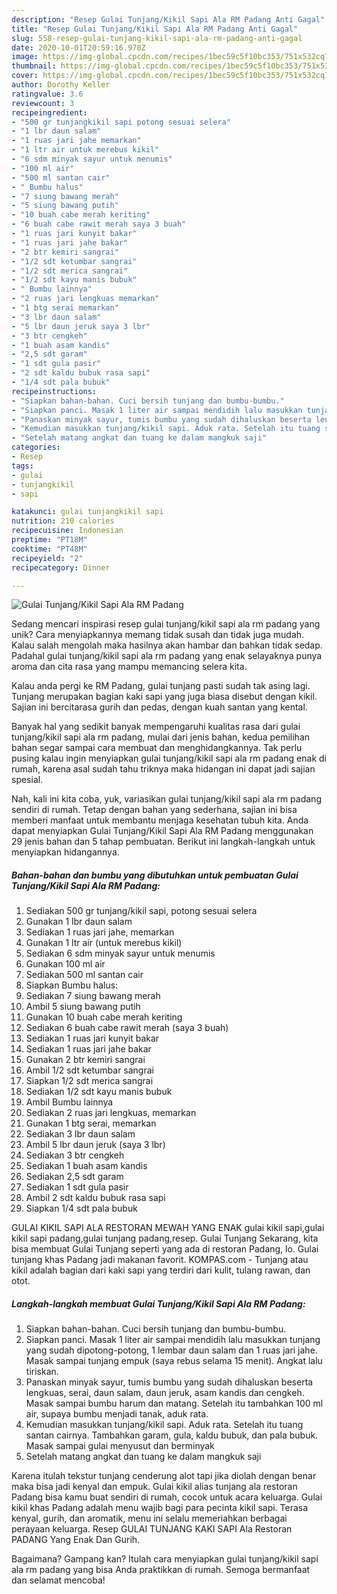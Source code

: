 ```yaml
---
description: "Resep Gulai Tunjang/Kikil Sapi Ala RM Padang Anti Gagal"
title: "Resep Gulai Tunjang/Kikil Sapi Ala RM Padang Anti Gagal"
slug: 558-resep-gulai-tunjang-kikil-sapi-ala-rm-padang-anti-gagal
date: 2020-10-01T20:59:16.970Z
image: https://img-global.cpcdn.com/recipes/1bec59c5f10bc353/751x532cq70/gulai-tunjangkikil-sapi-ala-rm-padang-foto-resep-utama.jpg
thumbnail: https://img-global.cpcdn.com/recipes/1bec59c5f10bc353/751x532cq70/gulai-tunjangkikil-sapi-ala-rm-padang-foto-resep-utama.jpg
cover: https://img-global.cpcdn.com/recipes/1bec59c5f10bc353/751x532cq70/gulai-tunjangkikil-sapi-ala-rm-padang-foto-resep-utama.jpg
author: Dorothy Keller
ratingvalue: 3.6
reviewcount: 3
recipeingredient:
- "500 gr tunjangkikil sapi potong sesuai selera"
- "1 lbr daun salam"
- "1 ruas jari jahe memarkan"
- "1 ltr air untuk merebus kikil"
- "6 sdm minyak sayur untuk menumis"
- "100 ml air"
- "500 ml santan cair"
- " Bumbu halus"
- "7 siung bawang merah"
- "5 siung bawang putih"
- "10 buah cabe merah keriting"
- "6 buah cabe rawit merah saya 3 buah"
- "1 ruas jari kunyit bakar"
- "1 ruas jari jahe bakar"
- "2 btr kemiri sangrai"
- "1/2 sdt ketumbar sangrai"
- "1/2 sdt merica sangrai"
- "1/2 sdt kayu manis bubuk"
- " Bumbu lainnya"
- "2 ruas jari lengkuas memarkan"
- "1 btg serai memarkan"
- "3 lbr daun salam"
- "5 lbr daun jeruk saya 3 lbr"
- "3 btr cengkeh"
- "1 buah asam kandis"
- "2,5 sdt garam"
- "1 sdt gula pasir"
- "2 sdt kaldu bubuk rasa sapi"
- "1/4 sdt pala bubuk"
recipeinstructions:
- "Siapkan bahan-bahan. Cuci bersih tunjang dan bumbu-bumbu."
- "Siapkan panci. Masak 1 liter air sampai mendidih lalu masukkan tunjang yang sudah dipotong-potong, 1 lembar daun salam dan 1 ruas jari jahe. Masak sampai tunjang empuk (saya rebus selama 15 menit). Angkat lalu tiriskan."
- "Panaskan minyak sayur, tumis bumbu yang sudah dihaluskan beserta lengkuas, serai, daun salam, daun jeruk, asam kandis dan cengkeh. Masak sampai bumbu harum dan matang. Setelah itu tambahkan 100 ml air, supaya bumbu menjadi tanak, aduk rata."
- "Kemudian masukkan tunjang/kikil sapi. Aduk rata. Setelah itu tuang santan cairnya. Tambahkan garam, gula, kaldu bubuk, dan pala bubuk. Masak sampai gulai menyusut dan berminyak"
- "Setelah matang angkat dan tuang ke dalam mangkuk saji"
categories:
- Resep
tags:
- gulai
- tunjangkikil
- sapi

katakunci: gulai tunjangkikil sapi 
nutrition: 210 calories
recipecuisine: Indonesian
preptime: "PT18M"
cooktime: "PT48M"
recipeyield: "2"
recipecategory: Dinner

---
```



![Gulai Tunjang/Kikil Sapi Ala RM Padang](https://img-global.cpcdn.com/recipes/1bec59c5f10bc353/751x532cq70/gulai-tunjangkikil-sapi-ala-rm-padang-foto-resep-utama.jpg)

Sedang mencari inspirasi resep gulai tunjang/kikil sapi ala rm padang yang unik? Cara menyiapkannya memang tidak susah dan tidak juga mudah. Kalau salah mengolah maka hasilnya akan hambar dan bahkan tidak sedap. Padahal gulai tunjang/kikil sapi ala rm padang yang enak selayaknya punya aroma dan cita rasa yang mampu memancing selera kita.

Kalau anda pergi ke RM Padang, gulai tunjang pasti sudah tak asing lagi. Tunjang merupakan bagian kaki sapi yang juga biasa disebut dengan kikil. Sajian ini bercitarasa gurih dan pedas, dengan kuah santan yang kental.

Banyak hal yang sedikit banyak mempengaruhi kualitas rasa dari gulai tunjang/kikil sapi ala rm padang, mulai dari jenis bahan, kedua pemilihan bahan segar sampai cara membuat dan menghidangkannya. Tak perlu pusing kalau ingin menyiapkan gulai tunjang/kikil sapi ala rm padang enak di rumah, karena asal sudah tahu triknya maka hidangan ini dapat jadi sajian spesial.


Nah, kali ini kita coba, yuk, variasikan gulai tunjang/kikil sapi ala rm padang sendiri di rumah. Tetap dengan bahan yang sederhana, sajian ini bisa memberi manfaat untuk membantu menjaga kesehatan tubuh kita. Anda dapat menyiapkan Gulai Tunjang/Kikil Sapi Ala RM Padang menggunakan 29 jenis bahan dan 5 tahap pembuatan. Berikut ini langkah-langkah untuk menyiapkan hidangannya.

<!--inarticleads1-->

##### Bahan-bahan dan bumbu yang dibutuhkan untuk pembuatan Gulai Tunjang/Kikil Sapi Ala RM Padang:

1. Sediakan 500 gr tunjang/kikil sapi, potong sesuai selera
1. Gunakan 1 lbr daun salam
1. Sediakan 1 ruas jari jahe, memarkan
1. Gunakan 1 ltr air (untuk merebus kikil)
1. Sediakan 6 sdm minyak sayur untuk menumis
1. Gunakan 100 ml air
1. Sediakan 500 ml santan cair
1. Siapkan  Bumbu halus:
1. Sediakan 7 siung bawang merah
1. Ambil 5 siung bawang putih
1. Gunakan 10 buah cabe merah keriting
1. Sediakan 6 buah cabe rawit merah (saya 3 buah)
1. Sediakan 1 ruas jari kunyit bakar
1. Sediakan 1 ruas jari jahe bakar
1. Gunakan 2 btr kemiri sangrai
1. Ambil 1/2 sdt ketumbar sangrai
1. Siapkan 1/2 sdt merica sangrai
1. Sediakan 1/2 sdt kayu manis bubuk
1. Ambil  Bumbu lainnya
1. Sediakan 2 ruas jari lengkuas, memarkan
1. Gunakan 1 btg serai, memarkan
1. Sediakan 3 lbr daun salam
1. Ambil 5 lbr daun jeruk (saya 3 lbr)
1. Sediakan 3 btr cengkeh
1. Sediakan 1 buah asam kandis
1. Sediakan 2,5 sdt garam
1. Sediakan 1 sdt gula pasir
1. Ambil 2 sdt kaldu bubuk rasa sapi
1. Siapkan 1/4 sdt pala bubuk


GULAI KIKIL SAPI ALA RESTORAN MEWAH YANG ENAK gulai kikil sapi,gulai kikil sapi padang,gulai tunjang padang,resep. Gulai Tunjang Sekarang, kita bisa membuat Gulai Tunjang seperti yang ada di restoran Padang, lo. Gulai tunjang khas Padang jadi makanan favorit. KOMPAS.com - Tunjang atau kikil adalah bagian dari kaki sapi yang terdiri dari kulit, tulang rawan, dan otot. 

<!--inarticleads2-->

##### Langkah-langkah membuat Gulai Tunjang/Kikil Sapi Ala RM Padang:

1. Siapkan bahan-bahan. Cuci bersih tunjang dan bumbu-bumbu.
1. Siapkan panci. Masak 1 liter air sampai mendidih lalu masukkan tunjang yang sudah dipotong-potong, 1 lembar daun salam dan 1 ruas jari jahe. Masak sampai tunjang empuk (saya rebus selama 15 menit). Angkat lalu tiriskan.
1. Panaskan minyak sayur, tumis bumbu yang sudah dihaluskan beserta lengkuas, serai, daun salam, daun jeruk, asam kandis dan cengkeh. Masak sampai bumbu harum dan matang. Setelah itu tambahkan 100 ml air, supaya bumbu menjadi tanak, aduk rata.
1. Kemudian masukkan tunjang/kikil sapi. Aduk rata. Setelah itu tuang santan cairnya. Tambahkan garam, gula, kaldu bubuk, dan pala bubuk. Masak sampai gulai menyusut dan berminyak
1. Setelah matang angkat dan tuang ke dalam mangkuk saji


Karena itulah tekstur tunjang cenderung alot tapi jika diolah dengan benar maka bisa jadi kenyal dan empuk. Gulai kikil alias tunjang ala restoran Padang bisa kamu buat sendiri di rumah, cocok untuk acara keluarga. Gulai kikil khas Padang adalah menu wajib bagi para pecinta kikil sapi. Terasa kenyal, gurih, dan aromatik, menu ini selalu memeriahkan berbagai perayaan keluarga. Resep GULAI TUNJANG KAKI SAPI Ala Restoran PADANG Yang Enak Dan Gurih. 

Bagaimana? Gampang kan? Itulah cara menyiapkan gulai tunjang/kikil sapi ala rm padang yang bisa Anda praktikkan di rumah. Semoga bermanfaat dan selamat mencoba!
